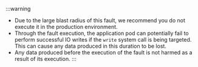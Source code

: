 :::warning
- Due to the large blast radius of this fault, we recommend you do not execute it in the production environment.
- Through the fault execution, the application pod can potentially fail to perform successful IO writes if the `write` system call is being targeted. This can cause any data produced in this duration to be lost.
- Any data produced before the execution of the fault is not harmed as a result of its execution.
:::